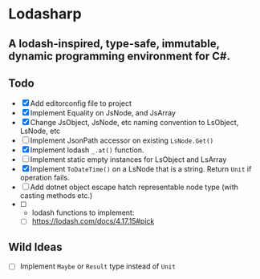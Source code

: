 # Lodasharp
## A lodash-inspired, type-safe, immutable, dynamic programming environment for C#.

Todo
---
- [x] Add editorconfig file to project
- [X] Implement Equality on JsNode, and JsArray
- [X] Change JsObject, JsNode, etc naming convention to LsObject, LsNode, etc
- [ ] Implement JsonPath accessor on existing `LsNode.Get()`
- [x] Implement lodash `_.at()` function.
- [ ] Implement static empty instances for LsObject and LsArray
- [x] Implement `ToDateTime()` on a LsNode that is a string. Return `Unit` if operation fails.
- [ ] Add dotnet object escape hatch representable node type (with casting methods etc.)
- [ ] - lodash functions to implement:
  - [ ] https://lodash.com/docs/4.17.15#pick 

Wild Ideas
---
- [ ] Implement `Maybe` or `Result` type instead of `Unit`
